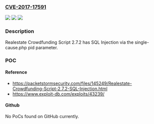 ### [CVE-2017-17591](https://cve.mitre.org/cgi-bin/cvename.cgi?name=CVE-2017-17591)
![](https://img.shields.io/static/v1?label=Product&message=n%2Fa&color=blue)
![](https://img.shields.io/static/v1?label=Version&message=n%2Fa&color=blue)
![](https://img.shields.io/static/v1?label=Vulnerability&message=n%2Fa&color=brighgreen)

### Description

Realestate Crowdfunding Script 2.7.2 has SQL Injection via the single-cause.php pid parameter.

### POC

#### Reference
- https://packetstormsecurity.com/files/145249/Realestate-Crowdfunding-Script-2.7.2-SQL-Injection.html
- https://www.exploit-db.com/exploits/43239/

#### Github
No PoCs found on GitHub currently.

